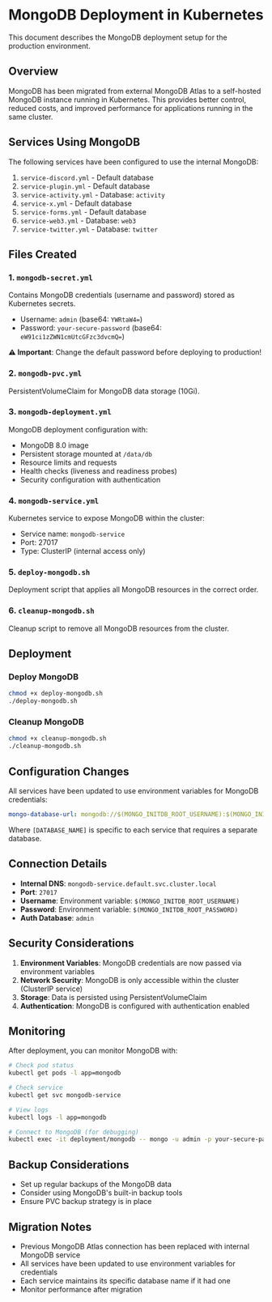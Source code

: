 # MongoDB Deployment in Kubernetes

This document describes the MongoDB deployment setup for the production environment.

## Overview

MongoDB has been migrated from external MongoDB Atlas to a self-hosted MongoDB instance running in Kubernetes. This provides better control, reduced costs, and improved performance for applications running in the same cluster.

## Services Using MongoDB

The following services have been configured to use the internal MongoDB:

1. `service-discord.yml` - Default database
2. `service-plugin.yml` - Default database
3. `service-activity.yml` - Database: `activity`
4. `service-x.yml` - Default database
5. `service-forms.yml` - Default database
6. `service-web3.yml` - Database: `web3`
7. `service-twitter.yml` - Database: `twitter`

## Files Created

### 1. `mongodb-secret.yml`

Contains MongoDB credentials (username and password) stored as Kubernetes secrets.

- Username: `admin` (base64: `YWRtaW4=`)
- Password: `your-secure-password` (base64: `eW91ci1zZWN1cmUtcGFzc3dvcmQ=`)

**⚠️ Important**: Change the default password before deploying to production!

### 2. `mongodb-pvc.yml`

PersistentVolumeClaim for MongoDB data storage (10Gi).

### 3. `mongodb-deployment.yml`

MongoDB deployment configuration with:

- MongoDB 8.0 image
- Persistent storage mounted at `/data/db`
- Resource limits and requests
- Health checks (liveness and readiness probes)
- Security configuration with authentication

### 4. `mongodb-service.yml`

Kubernetes service to expose MongoDB within the cluster:

- Service name: `mongodb-service`
- Port: 27017
- Type: ClusterIP (internal access only)

### 5. `deploy-mongodb.sh`

Deployment script that applies all MongoDB resources in the correct order.

### 6. `cleanup-mongodb.sh`

Cleanup script to remove all MongoDB resources from the cluster.

## Deployment

### Deploy MongoDB

```bash
chmod +x deploy-mongodb.sh
./deploy-mongodb.sh
```

### Cleanup MongoDB

```bash
chmod +x cleanup-mongodb.sh
./cleanup-mongodb.sh
```

## Configuration Changes

All services have been updated to use environment variables for MongoDB credentials:

```yaml
mongo-database-url: mongodb://$(MONGO_INITDB_ROOT_USERNAME):$(MONGO_INITDB_ROOT_PASSWORD)@mongodb-service.default.svc.cluster.local:27017/[DATABASE_NAME]?authSource=admin
```

Where `[DATABASE_NAME]` is specific to each service that requires a separate database.

## Connection Details

- **Internal DNS**: `mongodb-service.default.svc.cluster.local`
- **Port**: `27017`
- **Username**: Environment variable: `$(MONGO_INITDB_ROOT_USERNAME)`
- **Password**: Environment variable: `$(MONGO_INITDB_ROOT_PASSWORD)`
- **Auth Database**: `admin`

## Security Considerations

1. **Environment Variables**: MongoDB credentials are now passed via environment variables
2. **Network Security**: MongoDB is only accessible within the cluster (ClusterIP service)
3. **Storage**: Data is persisted using PersistentVolumeClaim
4. **Authentication**: MongoDB is configured with authentication enabled

## Monitoring

After deployment, you can monitor MongoDB with:

```bash
# Check pod status
kubectl get pods -l app=mongodb

# Check service
kubectl get svc mongodb-service

# View logs
kubectl logs -l app=mongodb

# Connect to MongoDB (for debugging)
kubectl exec -it deployment/mongodb -- mongo -u admin -p your-secure-password --authSource=admin
```

## Backup Considerations

- Set up regular backups of the MongoDB data
- Consider using MongoDB's built-in backup tools
- Ensure PVC backup strategy is in place

## Migration Notes

- Previous MongoDB Atlas connection has been replaced with internal MongoDB service
- All services have been updated to use environment variables for credentials
- Each service maintains its specific database name if it had one
- Monitor performance after migration
